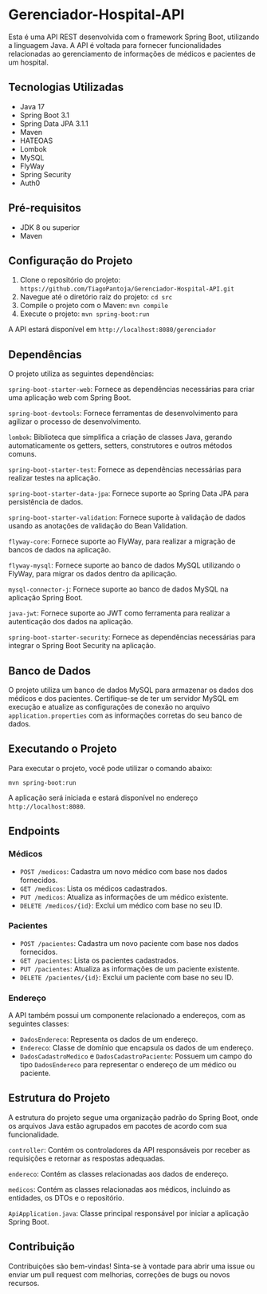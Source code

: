 # Gerenciador-Hospital-API
Esta é uma API REST desenvolvida com o framework Spring Boot, utilizando a linguagem Java. A API é voltada para fornecer funcionalidades relacionadas ao gerenciamento de informações de médicos e pacientes de um hospital.

## Tecnologias Utilizadas

- Java 17
- Spring Boot 3.1
- Spring Data JPA 3.1.1
- Maven
- HATEOAS
- Lombok
- MySQL
- FlyWay
- Spring Security
- Auth0

## Pré-requisitos

- JDK 8 ou superior
- Maven

## Configuração do Projeto
1. Clone o repositório do projeto: `https://github.com/TiagoPantoja/Gerenciador-Hospital-API.git`
2. Navegue até o diretório raiz do projeto: `cd src`
3. Compile o projeto com o Maven: `mvn compile`
4. Execute o projeto: `mvn spring-boot:run`

A API estará disponível em `http://localhost:8080/gerenciador`

## Dependências
O projeto utiliza as seguintes dependências:

`spring-boot-starter-web`: Fornece as dependências necessárias para criar uma aplicação web com Spring Boot.

`spring-boot-devtools`: Fornece ferramentas de desenvolvimento para agilizar o processo de desenvolvimento.

`lombok`: Biblioteca que simplifica a criação de classes Java, gerando automaticamente os getters, setters, construtores e outros métodos comuns.

`spring-boot-starter-test`: Fornece as dependências necessárias para realizar testes na aplicação.

`spring-boot-starter-data-jpa`: Fornece suporte ao Spring Data JPA para persistência de dados.

`spring-boot-starter-validation`: Fornece suporte à validação de dados usando as anotações de validação do Bean Validation.

`flyway-core`: Fornece suporte ao FlyWay, para realizar a migração de bancos de dados na aplicação.

`flyway-mysql`: Fornece suporte ao banco de dados MySQL utilizando o FlyWay, para migrar os dados dentro da apilicação.

`mysql-connector-j`: Fornece suporte ao banco de dados MySQL na aplicação Spring Boot.

`java-jwt`: Fornece suporte ao JWT como ferramenta para realizar a autenticação dos dados na aplicação.

`spring-boot-starter-security`: Fornece as dependências necessárias para integrar o Spring Boot Security na aplicação.

## Banco de Dados
O projeto utiliza um banco de dados MySQL para armazenar os dados dos médicos e dos pacientes. Certifique-se de ter um servidor MySQL em execução e atualize as configurações de conexão no arquivo `application.properties` com as informações corretas do seu banco de dados.

## Executando o Projeto
Para executar o projeto, você pode utilizar o comando abaixo:

`mvn spring-boot:run`

A aplicação será iniciada e estará disponível no endereço `http://localhost:8080`.

## Endpoints
### Médicos

- `POST /medicos`: Cadastra um novo médico com base nos dados fornecidos.
- `GET /medicos`: Lista os médicos cadastrados.
- `PUT /medicos`: Atualiza as informações de um médico existente.
- `DELETE /medicos/{id}`: Exclui um médico com base no seu ID.

### Pacientes

- `POST /pacientes`: Cadastra um novo paciente com base nos dados fornecidos.
- `GET /pacientes`: Lista os pacientes cadastrados.
- `PUT /pacientes`: Atualiza as informações de um paciente existente.
- `DELETE /pacientes/{id}`: Exclui um paciente com base no seu ID.

### Endereço

A API também possui um componente relacionado a endereços, com as seguintes classes:

- `DadosEndereco`: Representa os dados de um endereço.
- `Endereco`: Classe de domínio que encapsula os dados de um endereço.
- `DadosCadastroMedico` e `DadosCadastroPaciente`: Possuem um campo do tipo `DadosEndereco` para representar o endereço de um médico ou paciente.

## Estrutura do Projeto
A estrutura do projeto segue uma organização padrão do Spring Boot, onde os arquivos Java estão agrupados em pacotes de acordo com sua funcionalidade.

`controller`: Contém os controladores da API responsáveis por receber as requisições e retornar as respostas adequadas.

`endereco`: Contém as classes relacionadas aos dados de endereço.

`medicos`: Contém as classes relacionadas aos médicos, incluindo as entidades, os DTOs e o repositório.

`ApiApplication.java`: Classe principal responsável por iniciar a aplicação Spring Boot.

## Contribuição
Contribuições são bem-vindas! Sinta-se à vontade para abrir uma issue ou enviar um pull request com melhorias, correções de bugs ou novos recursos.
